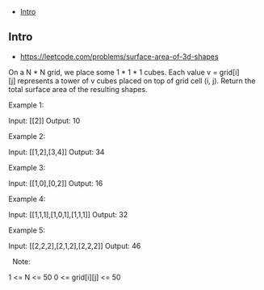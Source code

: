 - [Intro](#intro)

## Intro

- https://leetcode.com/problems/surface-area-of-3d-shapes

On a N * N grid, we place some 1 * 1 * 1 cubes.
Each value v = grid[i][j] represents a tower of v cubes placed on top of grid cell (i, j).
Return the total surface area of the resulting shapes.
 









Example 1:

Input: [[2]]
Output: 10


Example 2:

Input: [[1,2],[3,4]]
Output: 34


Example 3:

Input: [[1,0],[0,2]]
Output: 16


Example 4:

Input: [[1,1,1],[1,0,1],[1,1,1]]
Output: 32


Example 5:

Input: [[2,2,2],[2,1,2],[2,2,2]]
Output: 46

 
Note:

1 <= N <= 50
0 <= grid[i][j] <= 50






